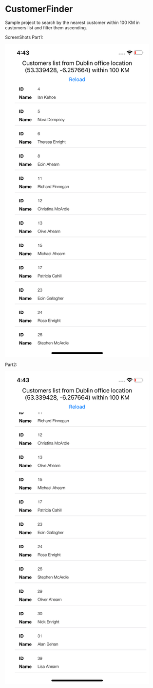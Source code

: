 # CustomerFinder
Sample project to search by the nearest customer within 100 KM in customers list and filter them ascending.

ScreenShots 
Part1:

![](output/outputPart1.png)

Part2:

![](output/outputPart2.png)
